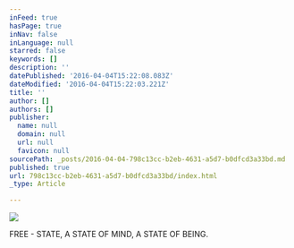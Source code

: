```yaml
---
inFeed: true
hasPage: true
inNav: false
inLanguage: null
starred: false
keywords: []
description: ''
datePublished: '2016-04-04T15:22:08.083Z'
dateModified: '2016-04-04T15:22:03.221Z'
title: ''
author: []
authors: []
publisher:
  name: null
  domain: null
  url: null
  favicon: null
sourcePath: _posts/2016-04-04-798c13cc-b2eb-4631-a5d7-b0dfcd3a33bd.md
published: true
url: 798c13cc-b2eb-4631-a5d7-b0dfcd3a33bd/index.html
_type: Article

---
```

![](https://the-grid-user-content.s3-us-west-2.amazonaws.com/1532a48e-9410-48ae-a19c-1ddbce99ed9c.jpg)

FREE - STATE, A STATE OF MIND, A STATE OF BEING.